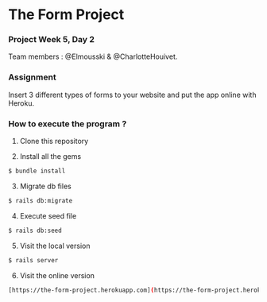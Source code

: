 # The Form Project
### Project Week 5, Day 2

Team members : @Elmousski & @CharlotteHouivet.

### Assignment

Insert 3 different types of forms to your website and put the app online with Heroku.


### How to execute the program ? 

1. Clone this repository

2. Install all the gems
```sh
$ bundle install
```
3. Migrate db files
```sh
$ rails db:migrate
```
4. Execute seed file
```sh
$ rails db:seed
```
5. Visit the local version
```sh
$ rails server
```
6. Visit the online version
```sh
[https://the-form-project.herokuapp.com](https://the-form-project.herokuapp.com)
```
